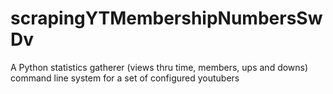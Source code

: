 # scrapingYTMembershipNumbersSwDv
A Python statistics gatherer (views thru time, members, ups and downs) command line system for a set of configured youtubers

